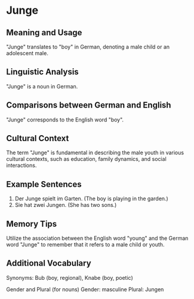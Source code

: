 # Junge
## Meaning and Usage
"Junge" translates to "boy" in German, denoting a male child or an adolescent male.

## Linguistic Analysis
"Junge" is a noun in German.

## Comparisons between German and English
"Junge" corresponds to the English word "boy".

## Cultural Context
The term "Junge" is fundamental in describing the male youth in various cultural contexts, such as education, family dynamics, and social interactions.

## Example Sentences
1. Der Junge spielt im Garten. (The boy is playing in the garden.)
2. Sie hat zwei Jungen. (She has two sons.)

## Memory Tips
Utilize the association between the English word "young" and the German word "Junge" to remember that it refers to a male child or youth.

## Additional Vocabulary
Synonyms: Bub (boy, regional), Knabe (boy, poetic)

Gender and Plural (for nouns)
Gender: masculine
Plural: Jungen
